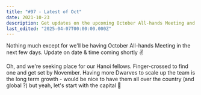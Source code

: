 ```yaml
---
title: "#97 - Latest of Oct"
date: 2021-10-23
description: Get updates on the upcoming October All-hands Meeting and our search for a Hanoi office to grow the team by November.
last_edited: "2025-04-07T00:00:00.000Z"
---
```


Nothing much except for we'll be having October All-hands Meeting in the next few days. Update on date & time coming shortly ✌️

Oh, and we're seeking place for our Hanoi fellows. Finger-crossed to find one and get set by November. Having more Dwarves to scale up the team is the long term growth - would be nice to have them all over the country (and global ?) but yeah, let's start with the capital 🌿
